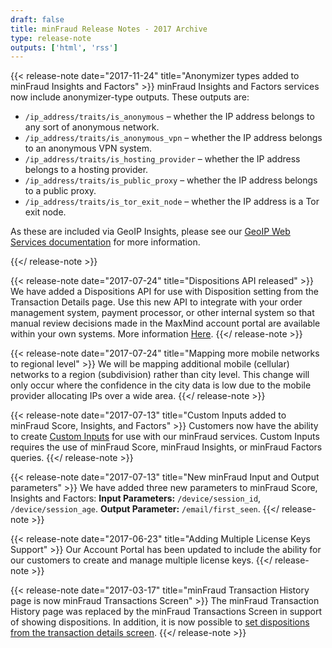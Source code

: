 ```yaml
---
draft: false
title: minFraud Release Notes - 2017 Archive
type: release-note
outputs: ['html', 'rss']
---
```


{{< release-note date="2017-11-24" title="Anonymizer types added to minFraud Insights and Factors" >}}
minFraud Insights and Factors services now include anonymizer-type outputs.
These outputs are:

- `/ip_address/traits/is_anonymous` – whether the IP address belongs to any sort
  of anonymous network.
- `/ip_address/traits/is_anonymous_vpn` – whether the IP address belongs to an
  anonymous VPN system.
- `/ip_address/traits/is_hosting_provider` – whether the IP address belongs to a
  hosting provider.
- `/ip_address/traits/is_public_proxy` – whether the IP address belongs to a
  public proxy.
- `/ip_address/traits/is_tor_exit_node` – whether the IP address is a Tor exit
  node.

As these are included via GeoIP Insights, please see our
[GeoIP Web Services documentation](/geoip/docs/web-services) for more
information.

{{</ release-note >}}

{{< release-note date="2017-07-24" title="Dispositions API released" >}}
We have added a Dispositions API for use with Disposition setting from the
Transaction Details page. Use this new API to integrate with your order
management system, payment processor, or other internal system so that manual
review decisions made in the MaxMind account portal are available within your
own systems. More information
[Here](/minfraud/working-with-transaction-dispositions).
{{</ release-note >}}

{{< release-note date="2017-07-24" title="Mapping more mobile networks to regional level" >}}
We will be mapping additional mobile (cellular) networks to a region
(subdivision) rather than city level. This change will only occur where the
confidence in the city data is low due to the mobile provider allocating IPs
over a wide area.
{{</ release-note >}}

{{< release-note date="2017-07-13" title="Custom Inputs added to minFraud Score, Insights, and Factors" >}}
Customers now have the ability to create [Custom
Inputs](https://support.maxmind.com/hc/en-us/articles/4408216546203-Use-Custom-Inputs) for use with our
minFraud services. Custom Inputs requires the use of minFraud Score, minFraud
Insights, or minFraud Factors queries.
{{</ release-note >}}

{{< release-note date="2017-07-13" title="New minFraud Input and Output parameters" >}}
We have added three new parameters to minFraud Score, Insights and Factors:
**Input Parameters:** `/device/session_id`, `/device/session_age`. **Output
Parameter:** `/email/first_seen`.
{{</ release-note >}}

{{< release-note date="2017-06-23" title="Adding Multiple License Keys Support" >}}
Our Account Portal has been updated to include the ability for our customers to
create and manage multiple license keys.
{{</ release-note >}}

{{< release-note date="2017-03-17" title="minFraud Transaction History page is now minFraud Transactions Screen" >}}
The minFraud Transaction History page was replaced by the minFraud Transactions
Screen in support of showing dispositions. In addition, it is now possible to
[set dispositions from the transaction details
screen](https://support.maxmind.com/hc/en-us/articles/4408762136603-Review-a-minFraud-Transaction).
{{</ release-note >}}

